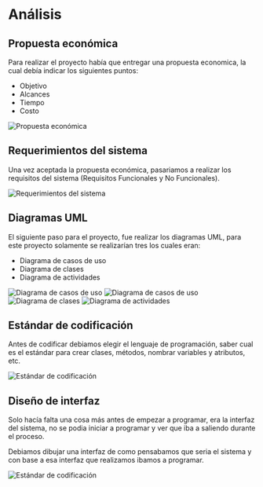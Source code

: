 # Análisis #

## Propuesta económica ##
Para realizar el proyecto había que entregar una propuesta economica, la cual debía
indicar los siguientes puntos:

 * Objetivo
 * Alcances
 * Tiempo
 * Costo

![ Propuesta económica ](Propuesta_Economica.png)

## Requerimientos del sistema ##
Una vez aceptada la propuesta económica, pasariamos a realizar los requisitos
del sistema (Requisitos Funcionales y No Funcionales).

![ Requerimientos del sistema ](Requisitos.png)

## Diagramas UML ##
El siguiente paso para el proyecto, fue realizar los diagramas UML, para este
proyecto solamente se realizarían tres los cuales eran:

 * Diagrama de casos de uso
 * Diagrama de clases
 * Diagrama de actividades

![ Diagrama de casos de uso ](Casos_Uso.png)
![ Diagrama de casos de uso ](Caso_Uso_Admin.png)
![ Diagrama de clases ](Diagrama_Clases.png)
![ Diagrama de actividades ](Diagrama_Actividades.png)

## Estándar de codificación ##
Antes de codificar debiamos elegir el lenguaje de programación, saber cual es
el estándar para crear clases, métodos, nombrar variables y atributos, etc.

![ Estándar de codificación ](Estandar.png)

## Diseño de interfaz ##
Solo hacía falta una cosa más antes de empezar a programar, era la interfaz del
sistema, no se podia iniciar a programar y ver que iba a saliendo durante el
proceso.

Debiamos dibujar una interfaz de como pensabamos que seria el sistema y con base
a esa interfaz que realizamos ibamos a programar.

![ Estándar de codificación ](Interfaz.png)
